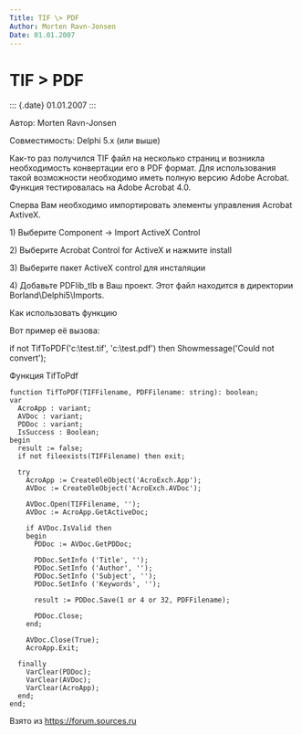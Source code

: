 ```yaml
---
Title: TIF \> PDF
Author: Morten Ravn-Jonsen
Date: 01.01.2007
---
```



TIF \> PDF
==========

::: {.date}
01.01.2007
:::

Автор: Morten Ravn-Jonsen

Совместимость: Delphi 5.x (или выше)

Как-то раз получился TIF файл на несколько страниц и возникла
необходимость конвертации его в PDF формат. Для использования такой
возможности необходимо иметь полную версию Adobe Acrobat. Функция
тестировалась на Adobe Acrobat 4.0.

Сперва Вам необходимо импортировать элементы управления Acrobat AxtiveX.

1\) Выберите Component -\> Import ActiveX Control

2\) Выберите Acrobat Control for ActiveX и нажмите install

3\) Выберите пакет ActiveX control для инсталяции

4\) Добавьте PDFlib\_tlb в Ваш проект. Этот файл находится в директории
Borland\\Delphi5\\Imports.

Как использовать функцию

Вот пример её вызова:

if not TifToPDF(\'c:\\test.tif\', \'c:\\test.pdf\') then
Showmessage(\'Could not convert\');

Функция TifToPdf

    function TifToPDF(TIFFilename, PDFFilename: string): boolean; 
    var 
      AcroApp : variant; 
      AVDoc : variant; 
      PDDoc : variant; 
      IsSuccess : Boolean; 
    begin 
      result := false; 
      if not fileexists(TIFFilename) then exit; 
     
      try 
        AcroApp := CreateOleObject('AcroExch.App'); 
        AVDoc := CreateOleObject('AcroExch.AVDoc'); 
     
        AVDoc.Open(TIFFilename, ''); 
        AVDoc := AcroApp.GetActiveDoc; 
     
        if AVDoc.IsValid then 
        begin 
          PDDoc := AVDoc.GetPDDoc; 
     
          PDDoc.SetInfo ('Title', ''); 
          PDDoc.SetInfo ('Author', ''); 
          PDDoc.SetInfo ('Subject', ''); 
          PDDoc.SetInfo ('Keywords', ''); 
     
          result := PDDoc.Save(1 or 4 or 32, PDFFilename); 
     
          PDDoc.Close; 
        end; 
     
        AVDoc.Close(True); 
        AcroApp.Exit; 
     
      finally 
        VarClear(PDDoc); 
        VarClear(AVDoc); 
        VarClear(AcroApp); 
      end; 
    end; 

Взято из <https://forum.sources.ru>

